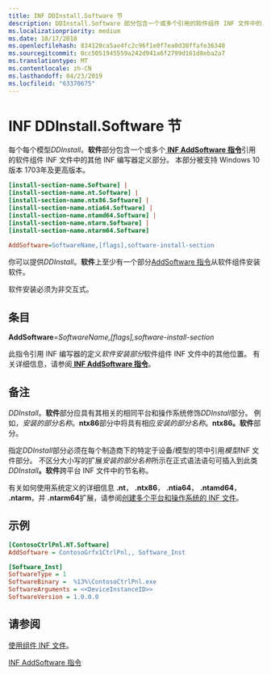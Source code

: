 ```yaml
---
title: INF DDInstall.Software 节
description: DDInstall.Software 部分包含一个或多个引用的软件组件 INF 文件中的其他 INF 编写器定义部分的 INF AddSoftware 指令。
ms.localizationpriority: medium
ms.date: 10/17/2018
ms.openlocfilehash: 834120ca5ae4fc2c96f1e0f7ea0d30ffafe36340
ms.sourcegitcommit: 0cc5051945559a242d941a6f2799d161d8eba2a7
ms.translationtype: MT
ms.contentlocale: zh-CN
ms.lasthandoff: 04/23/2019
ms.locfileid: "63370675"
---
```

# <a name="inf-ddinstallsoftware-section"></a>INF DDInstall.Software 节

每个每个模型*DDInstall*。**软件**部分包含一个或多个[ **INF AddSoftware 指令**](inf-addsoftware-directive.md)引用的软件组件 INF 文件中的其他 INF 编写器定义部分。  本部分被支持 Windows 10 版本 1703年及更高版本。

```ini
[install-section-name.Software] |
[install-section-name.nt.Software] |
[install-section-name.ntx86.Software] |
[install-section-name.ntia64.Software] |
[install-section-name.ntamd64.Software] |
[install-section-name.ntarm.Software] |
[install-section-name.ntarm64.Software]
 
AddSoftware=SoftwareName,[flags],software-install-section
```

你可以提供*DDInstall*。**软件**上至少有一个部分[AddSoftware 指令](inf-addsoftware-directive.md)从软件组件安装软件。

软件安装必须为非交互式。

## <a name="entries"></a>条目

**AddSoftware**=*SoftwareName,[flags],software-install-section*

此指令引用 INF 编写器的定义*软件安装部分*软件组件 INF 文件中的其他位置。  有关详细信息，请参阅[ **INF AddSoftware 指令**](inf-addsoftware-directive.md)。

## <a name="remarks"></a>备注

*DDInstall*。**软件**部分应具有其相关的相同平台和操作系统修饰*DDInstall*部分。  例如，*安装的部分名称*。**ntx86**部分中将具有相应*安装的部分名称*。**ntx86。软件**部分。
    
指定*DDInstall*部分必须在每个制造商下的特定于设备/模型的项中引用*模型*INF 文件部分。 不区分大小写的扩展*安装的部分名称*所示在正式语法语句可插入到此类<em>DDInstall</em>**。软件**跨平台 INF 文件中的节名称。

有关如何使用系统定义的详细信息 **.nt**， **.ntx86**， **.ntia64**， **.ntamd64**， **.ntarm**，并 **.ntarm64**扩展，请参阅[创建多个平台和操作系统的 INF 文件](creating-inf-files-for-multiple-platforms-and-operating-systems.md)。

## <a name="examples"></a>示例

```ini
[ContosoCtrlPnl.NT.Software]
AddSoftware = ContosoGrfx1CtrlPnl,, Software_Inst

[Software_Inst]
SoftwareType = 1
SoftwareBinary =  %13%\ContosoCtrlPnl.exe
SoftwareArguments = <<DeviceInstanceID>>
SoftwareVersion = 1.0.0.0
```

## <a name="see-also"></a>请参阅

[使用组件 INF 文件](using-a-component-inf-file.md)。

[INF AddSoftware 指令](inf-addsoftware-directive.md)
